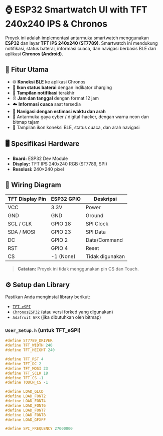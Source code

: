 # ⌚ ESP32 Smartwatch UI with TFT 240x240 IPS & Chronos

Proyek ini adalah implementasi antarmuka smartwatch menggunakan **ESP32** dan layar **TFT IPS 240x240 (ST7789)**. Smartwatch ini mendukung notifikasi, status baterai, informasi cuaca, dan navigasi berbasis BLE dari aplikasi **Chronos (Android)**.

## 🧠 Fitur Utama

- 🌐 **Koneksi BLE** ke aplikasi Chronos
- 🔋 **Ikon status baterai** dengan indikator charging
- 📲 **Tampilan notifikasi** terakhir
- ⏰ **Jam dan tanggal** dengan format 12 jam
- ☁️ **Informasi cuaca** saat tersedia
- 🧭 **Navigasi dengan estimasi waktu dan arah**
- 🎨 Antarmuka gaya cyber / digital-hacker, dengan warna neon dan bitmap tajam
- 📡 Tampilan ikon koneksi BLE, status cuaca, dan arah navigasi

## 🖥️ Spesifikasi Hardware

- **Board:** ESP32 Dev Module
- **Display:** TFT IPS 240x240 RGB (ST7789, SPI)
- **Resolusi:** 240×240 pixel

## 🔌 Wiring Diagram

| TFT Display Pin | ESP32 GPIO | Deskripsi   |
|------------------|------------|-------------|
| VCC              | 3.3V       | Power       |
| GND              | GND        | Ground      |
| SCL / CLK        | GPIO 18    | SPI Clock   |
| SDA / MOSI       | GPIO 23    | SPI Data    |
| DC               | GPIO 2     | Data/Command|
| RST              | GPIO 4     | Reset       |
| CS               | -1 (None)  | Tidak digunakan |

> **Catatan:** Proyek ini tidak menggunakan pin CS dan Touch.

## ⚙️ Setup dan Library

Pastikan Anda menginstal library berikut:

- [`TFT_eSPI`](https://github.com/Bodmer/TFT_eSPI)
- [`ChronosESP32`](https://github.com/AmanullahAnsari/ChronosESP32) (atau versi forked yang digunakan)
- `Adafruit GFX` (jika dibutuhkan oleh bitmap)

### `User_Setup.h` (untuk TFT_eSPI)

```cpp
#define ST7789_DRIVER
#define TFT_WIDTH 240
#define TFT_HEIGHT 240

#define TFT_RST 4
#define TFT_DC 2
#define TFT_MOSI 23
#define TFT_SCLK 18
#define TFT_CS -1
#define TOUCH_CS -1

#define LOAD_GLCD
#define LOAD_FONT2
#define LOAD_FONT4
#define LOAD_FONT6
#define LOAD_FONT7
#define LOAD_FONT8
#define LOAD_GFXFF

#define SPI_FREQUENCY 27000000
